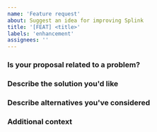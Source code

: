 ```yaml
---
name: 'Feature request'
about: Suggest an idea for improving Splink
title: '[FEAT] <title>'
labels: 'enhancement'
assignees: ''
---
```


### Is your proposal related to a problem?
<!--
  Provide a clear and concise description of what the problem is. For example, "I'm always frustrated when..."
-->



### Describe the solution you'd like
<!--
  Provide a clear and concise description of what you want to happen.
-->



### Describe alternatives you've considered
<!--
  Let us know about other solutions you've tried or researched.
-->



### Additional context
<!--
  Is there anything else you can add about the proposal? You might want to link to related issues here, if you haven't already.
-->

